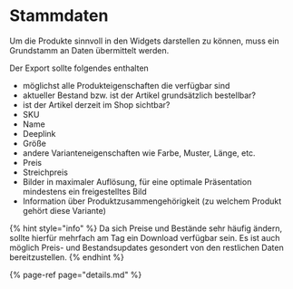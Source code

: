 # Stammdaten

Um die Produkte sinnvoll in den Widgets darstellen zu können, muss ein Grundstamm an Daten übermittelt werden.

Der Export sollte folgendes enthalten

* möglichst alle Produkteigenschaften die verfügbar sind
* aktueller Bestand bzw. ist der Artikel grundsätzlich bestellbar?
* ist der Artikel derzeit im Shop sichtbar?
* SKU
* Name
* Deeplink
* Größe
* andere Varianteneigenschaften wie Farbe, Muster, Länge, etc.
* Preis
* Streichpreis
* Bilder in maximaler Auflösung, für eine optimale Präsentation mindestens ein freigestelltes Bild
* Information über Produktzusammengehörigkeit \(zu welchem Produkt gehört diese Variante\)

{% hint style="info" %}
Da sich Preise und Bestände sehr häufig ändern, sollte hierfür mehrfach am Tag ein Download verfügbar sein. Es ist auch möglich Preis- und Bestandsupdates gesondert von den restlichen Daten bereitzustellen.
{% endhint %}

{% page-ref page="details.md" %}



